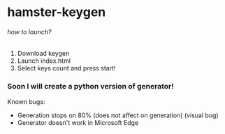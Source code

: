 # hamster-keygen

###### how to launch?

1. Download keygen
2. Launch index.html
3. Select keys count and press start!

### Soon I will create a python version of generator!

Known bugs:

* Generation stops on 80% (does not affect on generation) (visual bug)
* Generator doesn't work in Microsoft Edge

